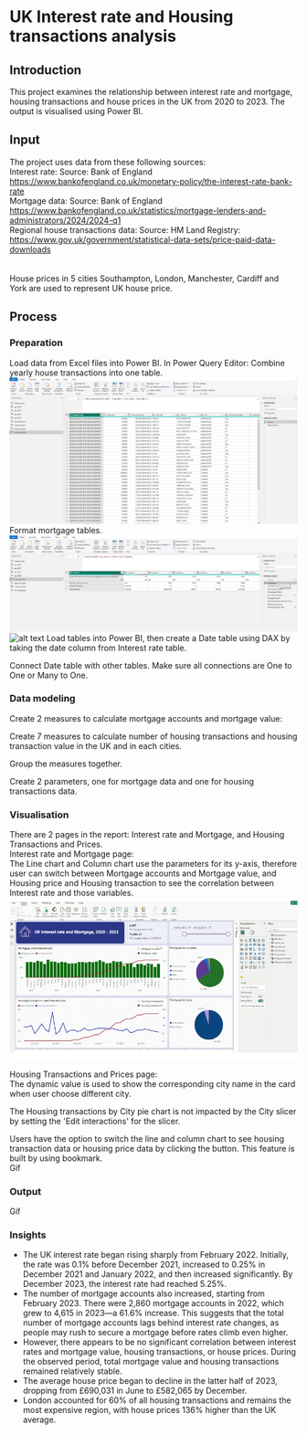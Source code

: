 # UK Interest rate and Housing transactions analysis

## Introduction
This project examines the relationship between interest rate and mortgage, housing transactions and house prices in the UK from 2020 to 2023. The output is visualised using Power BI.

## Input
The project uses data from these following sources:<br/>
Interest rate: Source: Bank of England https://www.bankofengland.co.uk/monetary-policy/the-interest-rate-bank-rate<br/>
Mortgage data: Source: Bank of England https://www.bankofengland.co.uk/statistics/mortgage-lenders-and-administrators/2024/2024-q1<br/>
Regional house transactions data: Source: HM Land Registry: https://www.gov.uk/government/statistical-data-sets/price-paid-data-downloads<br/>
<br/><br/>
House prices in 5 cities Southampton, London, Manchester, Cardiff and York are used to represent UK house price.

## Process
### Preparation
Load data from Excel files into Power BI.
In Power Query Editor: 
Combine yearly house transactions into one table.<br/>
![alt text](https://github.com/AliceNguyen09/Personal-project/blob/Project2-UK-Interest-rate-and-Housing-transactions/Project3-UK-Interest-rate-and-Housing-transactions/pic/1_house%20transactions.png?raw=true)
Format mortgage tables.<br/>
![alt text](https://github.com/AliceNguyen09/Personal-project/blob/Project2-UK-Interest-rate-and-Housing-transactions/Project3-UK-Interest-rate-and-Housing-transactions/pic/2_house%20transactions.png?raw=true)
![alt text](hhttps://github.com/AliceNguyen09/Personal-project/blob/Project2-UK-Interest-rate-and-Housing-transactions/Project3-UK-Interest-rate-and-Housing-transactions/pic/3_mortgage.png?raw=true)
Load tables into Power BI, then create a Date table using DAX by taking the date column from Interest rate table.<br/>

Connect Date table with other tables. Make sure all connections are One to One or Many to One.<br/>

### Data modeling
Create 2 measures to calculate mortgage accounts and mortgage value:<br/>

Create 7 measures to calculate number of housing transactions and housing transaction value in the UK and in each cities. <br/>

Group the measures together.<br/>

Create 2 parameters, one for mortgage data and one for housing transactions data.<br/>


### Visualisation
There are 2 pages in the report: Interest rate and Mortgage, and Housing Transactions and Prices.<br/>
Interest rate and Mortgage page:<br/>
The Line chart and Column chart use the parameters for its y-axis, therefore user can switch between Mortgage accounts and Mortgage value, and Housing price and Housing transaction to see the correlation between Interest rate and those variables.<br/>
![alt text](https://github.com/AliceNguyen09/Personal-project/blob/Project2-UK-Interest-rate-and-Housing-transactions/Project3-UK-Interest-rate-and-Housing-transactions/pic/1_gif.gif?raw=true)

Housing Transactions and Prices page:<br/>
The dynamic value is used to show the corresponding city name in the card when user choose different city.<br/>

The Housing transactions by City pie chart is not impacted by the City slicer by setting the 'Edit interactions' for the slicer.<br/>

Users have the option to switch the line and column chart to see housing transaction data or housing price data by clicking the button. This feature is built by using bookmark.<br/>
Gif


### Output
Gif

### Insights
- The UK interest rate began rising sharply from February 2022. Initially, the rate was 0.1% before December 2021, increased to 0.25% in December 2021 and January 2022, and then increased significantly. By December 2023, the interest rate had reached 5.25%.
- The number of mortgage accounts also increased, starting from February 2023. There were 2,860 mortgage accounts in 2022, which grew to 4,615 in 2023—a 61.6% increase. This suggests that the total number of mortgage accounts lags behind interest rate changes, as people may rush to secure a mortgage before rates climb even higher.
- However, there appears to be no significant correlation between interest rates and mortgage value, housing transactions, or house prices. During the observed period, total mortgage value and housing transactions remained relatively stable.
- The average house price began to decline in the latter half of 2023, dropping from £690,031 in June to £582,065 by December.
- London accounted for 60% of all housing transactions and remains the most expensive region, with house prices 136% higher than the UK average.

